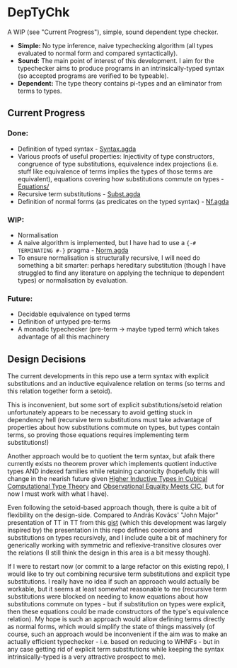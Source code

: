# DepTyChk

A WIP (see "Current Progress"), simple, sound dependent type checker.
- **Simple:** No type inference, naive typechecking algorithm (all types evaluated to normal form and compared syntactically).
- **Sound:** The main point of interest of this development. I aim for the typechecker aims to produce programs in an intrinsically-typed syntax (so accepted programs are verified to be typeable).
- **Dependent:** The type theory contains pi-types and an eliminator from terms to types.

## Current Progress
### Done: 
- Definition of typed syntax - [Syntax.agda](/src/Syntax.agda)
- Various proofs of useful properties: Injectivity of type constructors, congruence of type substitutions, equivalence index projections (i.e. stuff like equivalence of terms implies the types of those terms are equivalent), equations covering how substitutions commute on types - [Equations/](./src/Equations)
- Recursive term substitutions - [Subst.agda](./src/Subst.agda)
- Definition of normal forms (as predicates on the typed syntax) - [Nf.agda](./src/Nf.agda)
### WIP:
- Normalisation
- A naive algorithm is implemented, but I have had to use a `{-# TERMINATING #-}` pragma - [Norm.agda](./src/Norm.agda)
- To ensure normalisation is structurally recursive, I will need do something a bit smarter: perhaps hereditary substitution (though I have struggled to find any literature on applying the technique to dependent types) or normalisation by evaluation.
### Future:
- Decidable equivalence on typed terms
- Definition of untyped pre-terms
- A monadic typechecker (pre-term -> maybe typed term) which takes advantage of all this machinery

## Design Decisions
The current developments in this repo use a term syntax with explicit substitutions and an inductive equivalence relation on terms (so terms and this relation together form a setoid). 

This is inconvenient, but some sort of explicit substitutions/setoid relation unfortunately appears to be necessary to avoid getting stuck in dependency hell (recursive term substitutions must take advantage of properties about how substitutions commute on types, but types contain terms, so proving those equations requires implementing term substitutions!) 

Another approach would be to quotient the term syntax, but afaik there currently exists no theorem prover which implements quotient inductive types AND indexed families while retaining canonicity (hopefully this will change in the nearish future given [Higher Inductive Types in Cubical Computational Type Theory](https://dl.acm.org/doi/pdf/10.1145/3290314) and [Observational Equality Meets CIC](https://pujet.fr/pdf/obs_inductives.pdf]), but for now I must work with what I have).

Even following the setoid-based approach though, there is quite a bit of flexibility on the design-side. Compared to András Kovács' "John Major" presentation of TT in TT from this [gist](https://gist.github.com/AndrasKovacs/1417f92a411b53798c880fd0a6b44169) (which this development was largely inspired by) the presentation in this repo defines coercions and substitutions on types recursively, and I include quite a bit of machinery for generically working with symmetric and reflexive-transitive closures over the relations (I still think the design in this area is a bit messy though).

If I were to restart now (or commit to a large refactor on this existing repo), I would like to try out combining recursive term substitutions and explicit type substitutions. I really have no idea if such an approach would actually be workable, but it seems at least somewhat reasonable to me (recursive term substitutions were blocked on needing to know equations about how substitutions commute on types - but if substitution on types were explicit, then these equations could be made constructors of the type's equivalence relation). My hope is such an approach would allow defining terms directly as normal forms, which would simplify the state of things massively (of course, such an approach would be inconvenient if the aim was to make an actually efficient typechecker - i.e. based on reducing to WHNFs - but in any case getting rid of explicit term substitutions while keeping the syntax intrinsically-typed is a very attractive prospect to me).
